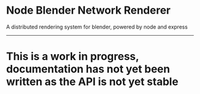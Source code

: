 # Node Blender Network Renderer

A distributed rendering system for blender, powered by node and express

---

# This is a work in progress, documentation has not yet been written as the API is not yet stable
